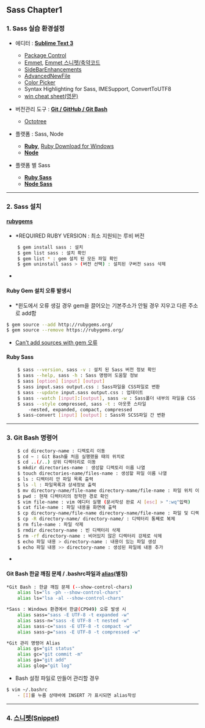## Sass Chapter1

### 1. Sass 실습 환경설정

- 에디터 : **[Sublime Text 3](https://www.sublimetext.com/3)**
	* [Package Control](https://packagecontrol.io/)
	* [Emmet](http://docs.emmet.io), [Emmet 스니펫/축약코드](http://docs.emmet.io/cheat-sheet/)
	* [SideBarEnhancements](https://github.com/titoBouzout/SideBarEnhancements)
	* [AdvancedNewFile](https://github.com/skuroda/Sublime-AdvancedNewFile)
	* [Color Picker](https://github.com/weslly/ColorPicker)
	* Syntax Highlighting for Sass, IMESupport, ConvertToUTF8
	* [win cheat sheet(영문)](https://www.shortcutfoo.com/app/dojos/sublime-text-3-win/cheatsheet)

- 버전관리 도구 : **[Git / GitHub / Git Bash](https://git-scm.com/)**
	* [Octotree](https://chrome.google.com/webstore/detail/octotree/bkhaagjahfmjljalopjnoealnfndnagc)

- 플랫폼 : Sass, Node
	* **[Ruby](https://www.ruby-lang.org/ko/)**, [Ruby Download for Windows](http://rubyinstaller.org/)
	* **[Node](https://githubhttps://nodejs.org/en/)**

- 플랫폼 별 Sass
	* **[Ruby Sass](http://sass-lang.com/)**
	* **[Node Sass](https://github.com/sass/node-sass)**

---

### 2. Sass 설치

#### **[rubygems](https://rubygems.org/gems/sass)**

- *REQUIRED RUBY VERSION : 최소 지원되는 루비 버전
```sh
	$ gem install sass : 설치
	$ gem list sass : 설치 확인
	$ gem list * : gem 설치 된 모든 파일 확인
	$ gem uninstall sass > (버전 선택) : 설치된 구버전 sass 삭제
```

-

#### Ruby Gem 설치 오류 발생시 

- *윈도에서 오류 생길 경우 gem을 끌어오는 기본주소가 안될 경우 지우고 다른 주소로 add함

```sh
$ gem source --add http://rubygems.org/
$ gem source --remove https://rubygems.org/
```

- [Can't add sources with gem 오류](http://stackoverflow.com/questions/36042787/how-do-i-programmatically-add-http-rubygems-org-as-a-gem-source)

#### Ruby Sass 
```sh
	$ sass --version, sass -v : 설치 된 Sass 버전 정보 확인
	$ sass --help, sass -h : Sass 명령어 도움말 정보
	$ sass [option] [input] [output]
	$ sass input.sass output.css : Sass파일을 CSS파일로 변환
	$ sass --update input.sass output.css : 업데이트
	$ sass --watch [input]:[output], sass -w : Sass폴더 내부의 파일을 CSS 폴더 내부에 변환/저장하고 관찰함 (중지: Ctrl+C)
	$ sass --style compressed, sass -t : 아웃풋 스타일
		-nested, expanded, compact, compressed
	$ sass-convert [input] [output] : Sass와 SCSS파일 간 변환
```

---

### 3. Git Bash 명령어

```sh
	$ cd directory-name : 디렉토리 이동
	$ cd ~ : Git Bash를 처음 실행했을 때의 위치로
	$ cd ..(/..) 상위 디렉터리로 이동
	$ mkdir directories-name : 생성할 디렉토리 이름 나열
	$ touch directories-name/files-name : 생성할 파일 이름 나열
	$ ls : 디렉터리 안 파일 목록 출력
	$ ls -l : 파일목록과 상세정보 출력
	$ mv directory-name/file-name directory-name/file-name : 파일 위치 이동 또는 이름 변경
	$ pwd : 현재 디렉터리의 정학한 경로 확인
	$ vim file-name : vim 에디터 실행 (문서작성 완료 시 [esc] > ":wq"입력)
	$ cat file-name : 파일 내용을 화면에 출력
	$ cp directory-name/file-name directory-name/file-name : 파일 및 디렉터리 복제 
	$ cp -R directory-name/ directory-name/ : 디텍터리 통째로 복제
	$ rm file-name : 파일 삭제
	$ rmdir directory-name : 빈 디렉터리 삭제
	$ rm -rf directory-name : 비어있지 않은 디렉터리 강제로 삭제
	$ echo 파일 내용 > directory-name : 내용이 있는 파일 생성
	$ echo 파일 내용 >> directory-name : 생성된 파일에 내용 추가	
```

-

#### Git Bash 한글 깨짐 문제 / .bashrc파일과 **[alias](https://git-scm.com/book/ko/v2/Git%EC%9D%98-%EA%B8%B0%EC%B4%88-Git-Alias)**(별칭)

```sh
*Git Bash : 한글 깨짐 문제 (--show-control-chars)
	alias ls="ls -ph --show-control-chars"
	alias ls="lsa -al --show-control-chars"

*Sass : Windows 환경에서 한글(CP949) 오류 발생 시
	alias sass="sass -E UTF-8 -t expanded -w"
	alias sass-n="sass -E UTF-8 -t nested -w"
	alias sass-c="sass -E UTF-8 -t compact -w"
	alias sass-p="sass -E UTF-8 -t compressed -w"

*Git 관리 명령어 Alias
	alias gs="git status"
	alias gc="git commit -m"
	alias ga="git add"
	alias glog="git log"
```

- Bash 설정 파일로 만들어 관리할 경우 

```sh
$ vim ~/.bashrc
	- [I]를 누름 상태바에 INSERT 가 표시되면 alias작성
``` 

---

### 4. **[스니펫(Snippet)](http://sublimetext.info/docs/en/extensibility/snippets.html)**